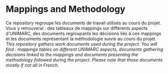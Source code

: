 # Mappings and Methodology
Ce repository regroupe les documents de travail utilisés au cours du projet. Vous y retrouverai : des tableaux de mappings sur différents aspects d'UNIMARC, des documents regroupants les décisions liés à ces mappings et les documents représentant la méthodologie suivie au cours du projet.
_This repository gathers work documents used during the project. You will find : mappings tables on different UNIMARC aspects, documents gathering decisions linked to the mappings and documents presenting the methodology followed during the project. Please note that those documents mostly if not all in French._
